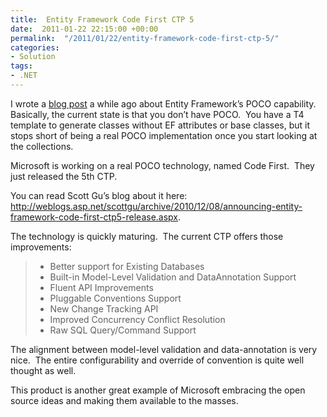 ```yaml
---
title:  Entity Framework Code First CTP 5
date:  2011-01-22 22:15:00 +00:00
permalink:  "/2011/01/22/entity-framework-code-first-ctp-5/"
categories:
- Solution
tags:
- .NET
---
```

<p>I wrote a <a href="https://vincentlauzon.wordpress.com/2010/11/12/entity-framework-4-0-poco-or-poco/">blog post</a> a while ago about Entity Framework’s POCO capability.&#160; Basically, the current state is that you don’t have POCO.&#160; You have a T4 template to generate classes without EF attributes or base classes, but it stops short of being a real POCO implementation once you start looking at the collections.</p>  <p>Microsoft is working on a real POCO technology, named Code First.&#160; They just released the 5th CTP.</p>  <p>You can read Scott Gu’s blog about it here:&#160; <a title="http://weblogs.asp.net/scottgu/archive/2010/12/08/announcing-entity-framework-code-first-ctp5-release.aspx" href="http://weblogs.asp.net/scottgu/archive/2010/12/08/announcing-entity-framework-code-first-ctp5-release.aspx">http://weblogs.asp.net/scottgu/archive/2010/12/08/announcing-entity-framework-code-first-ctp5-release.aspx</a>.</p>  <p>The technology is quickly maturing.&#160; The current CTP offers those improvements:</p>  <blockquote>   <ul>     <li>Better support for Existing Databases </li>      <li>Built-in Model-Level Validation and DataAnnotation Support </li>      <li>Fluent API Improvements </li>      <li>Pluggable Conventions Support </li>      <li>New Change Tracking API </li>      <li>Improved Concurrency Conflict Resolution </li>      <li>Raw SQL Query/Command Support </li>   </ul> </blockquote>  <p>The alignment between model-level validation and data-annotation is very nice.&#160; The entire configurability and override of convention is quite well thought as well.</p> This product is another great example of Microsoft embracing the open source ideas and making them available to the masses.